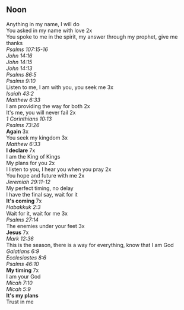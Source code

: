 ## Noon

Anything in my name, I will do  
You asked in my name with love 2x  
You spoke to me in the spirit, my answer through my prophet, give me thanks  
_Psalms 107:15-16_  
_John 14:16_  
_John 14:15_  
_John 14:13_  
_Psalms 86:5_  
_Psalms 9:10_  
Listen to me, I am with you, you seek me 3x  
_Isaiah 43:2_  
_Matthew 6:33_  
I am providing the way for both 2x  
It's me, you will never fail 2x  
_1 Corinthians 10:13_  
_Psalms 73:26_  
**Again** 3x  
You seek my kingdom 3x  
_Matthew 6:33_  
**I declare** 7x  
I am the King of Kings  
My plans for you 2x  
I listen to you, I hear you when you pray 2x  
You hope and future with me 2x  
_Jeremiah 29:11-12_  
My perfect timing, no delay  
I have the final say, wait for it  
**It's coming** 7x  
_Habakkuk 2:3_  
Wait for it, wait for me 3x  
_Psalms 27:14_  
The enemies under your feet 3x  
**Jesus** 7x  
_Mark 12:36_  
This is the season, there is a way for everything, know that I am God  
_Galatians 6:9_  
_Ecclesiastes 8:6_  
_Psalms 46:10_  
**My timing** 7x  
I am your God  
_Micah 7:10_  
_Micah 5:9_  
**It's my plans**  
Trust in me  
